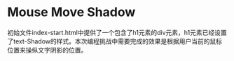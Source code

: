 # Mouse Move Shadow

初始文件index-start.html中提供了一个包含了h1元素的div元素，h1元素已经设置了text-Shadow的样式。本次编程挑战中需要完成的效果是根据用户当前的鼠标位置来操纵文字阴影的位置。
